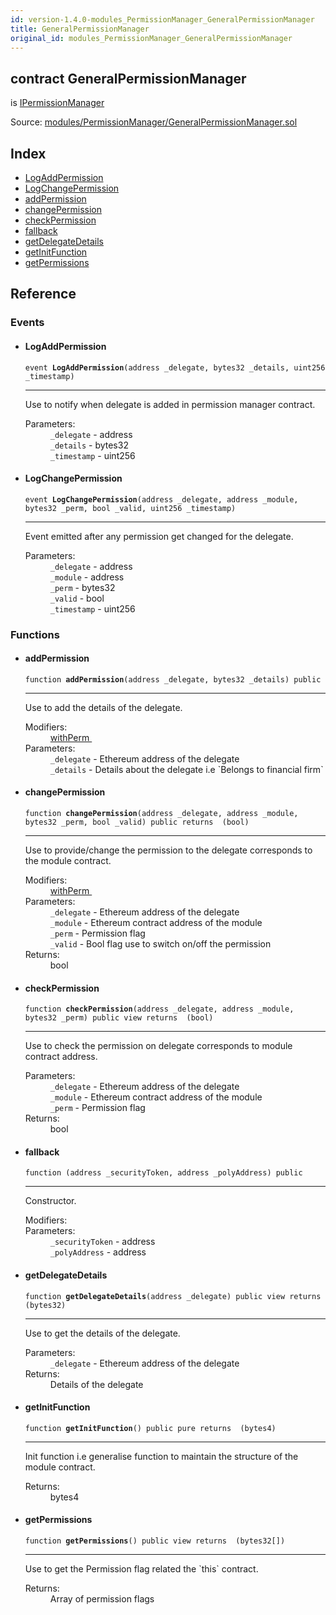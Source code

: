 ```yaml
---
id: version-1.4.0-modules_PermissionManager_GeneralPermissionManager
title: GeneralPermissionManager
original_id: modules_PermissionManager_GeneralPermissionManager
---
```


<div class="contract-doc"><div class="contract"><h2 class="contract-header"><span class="contract-kind">contract</span> GeneralPermissionManager</h2><p class="base-contracts"><span>is</span> <a href="modules_PermissionManager_IPermissionManager.html">IPermissionManager</a></p><div class="source">Source: <a href="git+https://github.com/PolymathNetwork/polymath-core/blob/v1.4.0/contracts/modules/PermissionManager/GeneralPermissionManager.sol" target="_blank">modules/PermissionManager/GeneralPermissionManager.sol</a></div></div><div class="index"><h2>Index</h2><ul><li><a href="modules_PermissionManager_GeneralPermissionManager.html#LogAddPermission">LogAddPermission</a></li><li><a href="modules_PermissionManager_GeneralPermissionManager.html#LogChangePermission">LogChangePermission</a></li><li><a href="modules_PermissionManager_GeneralPermissionManager.html#addPermission">addPermission</a></li><li><a href="modules_PermissionManager_GeneralPermissionManager.html#changePermission">changePermission</a></li><li><a href="modules_PermissionManager_GeneralPermissionManager.html#checkPermission">checkPermission</a></li><li><a href="modules_PermissionManager_GeneralPermissionManager.html#">fallback</a></li><li><a href="modules_PermissionManager_GeneralPermissionManager.html#getDelegateDetails">getDelegateDetails</a></li><li><a href="modules_PermissionManager_GeneralPermissionManager.html#getInitFunction">getInitFunction</a></li><li><a href="modules_PermissionManager_GeneralPermissionManager.html#getPermissions">getPermissions</a></li></ul></div><div class="reference"><h2>Reference</h2><div class="events"><h3>Events</h3><ul><li><div class="item event"><span id="LogAddPermission" class="anchor-marker"></span><h4 class="name">LogAddPermission</h4><div class="body"><code class="signature">event <strong>LogAddPermission</strong><span>(address _delegate, bytes32 _details, uint256 _timestamp) </span></code><hr/><div class="description"><p>Use to notify when delegate is added in permission manager contract.</p></div><dl><dt><span class="label-parameters">Parameters:</span></dt><dd><div><code>_delegate</code> - address</div><div><code>_details</code> - bytes32</div><div><code>_timestamp</code> - uint256</div></dd></dl></div></div></li><li><div class="item event"><span id="LogChangePermission" class="anchor-marker"></span><h4 class="name">LogChangePermission</h4><div class="body"><code class="signature">event <strong>LogChangePermission</strong><span>(address _delegate, address _module, bytes32 _perm, bool _valid, uint256 _timestamp) </span></code><hr/><div class="description"><p>Event emitted after any permission get changed for the delegate.</p></div><dl><dt><span class="label-parameters">Parameters:</span></dt><dd><div><code>_delegate</code> - address</div><div><code>_module</code> - address</div><div><code>_perm</code> - bytes32</div><div><code>_valid</code> - bool</div><div><code>_timestamp</code> - uint256</div></dd></dl></div></div></li></ul></div><div class="functions"><h3>Functions</h3><ul><li><div class="item function"><span id="addPermission" class="anchor-marker"></span><h4 class="name">addPermission</h4><div class="body"><code class="signature">function <strong>addPermission</strong><span>(address _delegate, bytes32 _details) </span><span>public </span></code><hr/><div class="description"><p>Use to add the details of the delegate.</p></div><dl><dt><span class="label-modifiers">Modifiers:</span></dt><dd><a href="interfaces_IModule.html#withPerm">withPerm </a></dd><dt><span class="label-parameters">Parameters:</span></dt><dd><div><code>_delegate</code> - Ethereum address of the delegate</div><div><code>_details</code> - Details about the delegate i.e `Belongs to financial firm`</div></dd></dl></div></div></li><li><div class="item function"><span id="changePermission" class="anchor-marker"></span><h4 class="name">changePermission</h4><div class="body"><code class="signature">function <strong>changePermission</strong><span>(address _delegate, address _module, bytes32 _perm, bool _valid) </span><span>public </span><span>returns  (bool) </span></code><hr/><div class="description"><p>Use to provide/change the permission to the delegate corresponds to the module contract.</p></div><dl><dt><span class="label-modifiers">Modifiers:</span></dt><dd><a href="interfaces_IModule.html#withPerm">withPerm </a></dd><dt><span class="label-parameters">Parameters:</span></dt><dd><div><code>_delegate</code> - Ethereum address of the delegate</div><div><code>_module</code> - Ethereum contract address of the module</div><div><code>_perm</code> - Permission flag</div><div><code>_valid</code> - Bool flag use to switch on/off the permission</div></dd><dt><span class="label-return">Returns:</span></dt><dd>bool</dd></dl></div></div></li><li><div class="item function"><span id="checkPermission" class="anchor-marker"></span><h4 class="name">checkPermission</h4><div class="body"><code class="signature">function <strong>checkPermission</strong><span>(address _delegate, address _module, bytes32 _perm) </span><span>public </span><span>view </span><span>returns  (bool) </span></code><hr/><div class="description"><p>Use to check the permission on delegate corresponds to module contract address.</p></div><dl><dt><span class="label-parameters">Parameters:</span></dt><dd><div><code>_delegate</code> - Ethereum address of the delegate</div><div><code>_module</code> - Ethereum contract address of the module</div><div><code>_perm</code> - Permission flag</div></dd><dt><span class="label-return">Returns:</span></dt><dd>bool</dd></dl></div></div></li><li><div class="item function"><span id="fallback" class="anchor-marker"></span><h4 class="name">fallback</h4><div class="body"><code class="signature">function <strong></strong><span>(address _securityToken, address _polyAddress) </span><span>public </span></code><hr/><div class="description"><p>Constructor.</p></div><dl><dt><span class="label-modifiers">Modifiers:</span></dt><dd></dd><dt><span class="label-parameters">Parameters:</span></dt><dd><div><code>_securityToken</code> - address</div><div><code>_polyAddress</code> - address</div></dd></dl></div></div></li><li><div class="item function"><span id="getDelegateDetails" class="anchor-marker"></span><h4 class="name">getDelegateDetails</h4><div class="body"><code class="signature">function <strong>getDelegateDetails</strong><span>(address _delegate) </span><span>public </span><span>view </span><span>returns  (bytes32) </span></code><hr/><div class="description"><p>Use to get the details of the delegate.</p></div><dl><dt><span class="label-parameters">Parameters:</span></dt><dd><div><code>_delegate</code> - Ethereum address of the delegate</div></dd><dt><span class="label-return">Returns:</span></dt><dd>Details of the delegate</dd></dl></div></div></li><li><div class="item function"><span id="getInitFunction" class="anchor-marker"></span><h4 class="name">getInitFunction</h4><div class="body"><code class="signature">function <strong>getInitFunction</strong><span>() </span><span>public </span><span>pure </span><span>returns  (bytes4) </span></code><hr/><div class="description"><p>Init function i.e generalise function to maintain the structure of the module contract.</p></div><dl><dt><span class="label-return">Returns:</span></dt><dd>bytes4</dd></dl></div></div></li><li><div class="item function"><span id="getPermissions" class="anchor-marker"></span><h4 class="name">getPermissions</h4><div class="body"><code class="signature">function <strong>getPermissions</strong><span>() </span><span>public </span><span>view </span><span>returns  (bytes32[]) </span></code><hr/><div class="description"><p>Use to get the Permission flag related the `this` contract.</p></div><dl><dt><span class="label-return">Returns:</span></dt><dd>Array of permission flags</dd></dl></div></div></li></ul></div></div></div>
